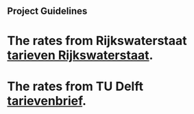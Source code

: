 ## Project Guidelines


# The rates from Rijkswaterstaat [tarieven Rijkswaterstaat](./Appendices/Geactualiseerde_tarieven_rijkswaterstaat_signedKH.pdf).

# The rates from TU Delft [tarievenbrief](./Appendices/Tarievenbrief%202024%20Nederlands.pdf).

